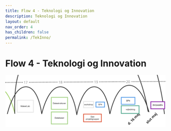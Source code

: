 ```yaml
---
title: Flow 4 - Teknologi og Innovation
description: Teknologi og Innovation
layout: default
nav_order: 4
has_children: false
permalink: /TekInno/
---
```


# Flow 4 - Teknologi og Innovation

![Learning arches](../assets/images/learningArchesFlow4.png)
 